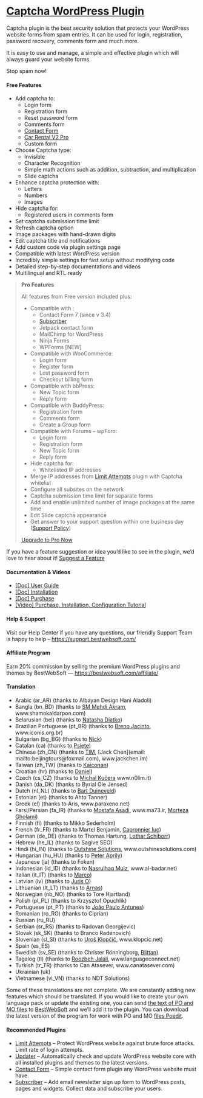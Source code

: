 <a href="https://bestwebsoft.com/products/wordpress/plugins/captcha/" target=_blank>Captcha WordPress Plugin</a>
========================

<p>Captcha plugin is the best security solution that protects your WordPress website forms from spam entries. It can be used for login, registration, password recovery, comments form and much more.</p>
<p>It is easy to use and manage, a simple and effective plugin which will always guard your website forms.</p>
<p>Stop spam now!</p>
<h4>Free Features</h4>
<ul>
<li>Add captcha to:
<ul>
<li>Login form</li>
<li>Registration form</li>
<li>Reset password form</li>
<li>Comments form</li>
<li><a href="https://bestwebsoft.com/products/wordpress/plugins/contact-form/?k=7f973058ee3bd3a18934b5e13b857d6f" rel="nofollow ugc">Contact Form</a></li>
<li><a href="https://bestwebsoft.com/products/wordpress/plugins/car-rental-v2/?k=9feda3ea8564e0b0707c5434786ddf24" rel="nofollow ugc">Car Rental V2 Pro</a></li>
<li>Custom form</li>
</ul>
</li>
<li>Choose Captcha type:
<ul>
<li>Invisible</li>
<li>Character Recognition</li>
<li>Simple math actions such as addition, subtraction, and multiplication</li>
<li>Slide captcha</li>
</ul>
</li>
<li>Enhance captcha protection with:
<ul>
<li>Letters</li>
<li>Numbers</li>
<li>Images</li>
</ul>
</li>
<li>Hide captcha for:
<ul>
<li>Registered users in comments form</li>
</ul>
</li>
<li>Set captcha submission time limit</li>
<li>Refresh captcha option</li>
<li>Image packages with hand-drawn digits</li>
<li>Edit captcha title and notifications</li>
<li>Add custom code via plugin settings page</li>
<li>Compatible with latest WordPress version</li>
<li>Incredibly simple settings for fast setup without modifying code</li>
<li>Detailed step-by-step documentations and videos</li>
<li>Multilingual and RTL ready</li>
</ul>
<blockquote>
<p><strong>Pro Features</strong></p>
<p>All features from Free version included plus:</p>
<ul>
<li>Compatible with :
<ul>
<li>Contact Form 7 (since v 3.4)</li>
<li><a href="https://bestwebsoft.com/products/wordpress/plugins/subscriber/?k=ac02c12d6e17bc91f4cc636eec0a0348" rel="nofollow ugc">Subscriber</a></li>
<li>Jetpack contact form</li>
<li>MailChimp for WordPress</li>
<li>Ninja Forms</li>
<li>WPForms [NEW]</li>
</ul>
</li>
<li>Compatible with WooCommerce:
<ul>
<li>Login form</li>
<li>Register form</li>
<li>Lost password form</li>
<li>Checkout billing form</li>
</ul>
</li>
<li>Compatible with bbPress:
<ul>
<li>New Topic form</li>
<li>Reply form</li>
</ul>
</li>
<li>Compatible with BuddyPress:
<ul>
<li>Registration form</li>
<li>Comments form</li>
<li>Create a Group form</li>
</ul>
</li>
<li>Compatible with Forums &#8211; wpForo:
<ul>
<li>Login form</li>
<li>Registration form</li>
<li>New Topic form</li>
<li>Reply form</li>
</ul>
</li>
<li>Hide captcha for:
<ul>
<li>Whitelisted IP addresses</li>
</ul>
</li>
<li>Merge IP addresses from <a href="https://bestwebsoft.com/products/wordpress/plugins/limit-attempts/?k=a9ab60b2d4016ae9c809733d84012988" rel="nofollow ugc">Limit Attempts</a> plugin with Captcha whitelist</li>
<li>Configure all subsites on the network</li>
<li>Captcha submission time limit for separate forms</li>
<li>Add and enable unlimited number of image packages at the same time</li>
<li>Edit Slide captcha appearance</li>  
<li>Get answer to your support question within one business day (<a href="https://bestwebsoft.com/support-policy/" rel="nofollow ugc">Support Policy</a>)</li>
</ul>
<p><a href="https://bestwebsoft.com/products/wordpress/plugins/captcha/?k=2d2d85a3c277bf3489697c9a9ff2d352" rel="nofollow ugc">Upgrade to Pro Now</a></p>
</blockquote>
<p>If you have a feature suggestion or idea you&#8217;d like to see in the plugin, we&#8217;d love to hear about it! <a href="https://support.bestwebsoft.com/hc/en-us/requests/new" rel="nofollow ugc">Suggest a Feature</a></p>
<h4>Documentation &amp; Videos</h4>
<ul>
<li><a href="https://bestwebsoft.com/documentation/captcha/captcha-user-guide/">[Doc] User Guide</a></li>
<li><a href="https://bestwebsoft.com/documentation/how-to-install-a-wordpress-product/how-to-install-a-wordpress-plugin/" rel="nofollow ugc">[Doc] Installation</a></li>
<li><a href="https://bestwebsoft.com/documentation/how-to-purchase-a-wordpress-plugin/how-to-purchase-wordpress-plugin-from-bestwebsoft/" rel="nofollow ugc">[Doc] Purchase</a></li>
<li><a href="https://www.youtube.com/watch?v=G8q37UZf6aM" rel="nofollow ugc">[Video] Purchase, Installation, Configuration Tutorial</a></li>
</ul>
<h4>Help &amp; Support</h4>
<p>Visit our Help Center if you have any questions, our friendly Support Team is happy to help &#8211; <a href="https://support.bestwebsoft.com/" rel="nofollow ugc">https://support.bestwebsoft.com/</a></p>
<h4>Affiliate Program</h4>
<p>Earn 20% commission by selling the premium WordPress plugins and themes by BestWebSoft — <a href="https://bestwebsoft.com/affiliate/" rel="nofollow">https://bestwebsoft.com/affiliate/</a></p>
<h4>Translation</h4>
<ul>
<li>Arabic (ar_AR) (thanks to Albayan Design Hani Aladoli)</li>
<li>Bangla (bn_BD) (thanks to <a href="mailto:&#109;&#x65;&#104;&#x64;i&#046;&#x61;&#107;&#x72;&#097;&#x6d;&#x40;&#103;&#x6d;&#097;&#x69;l&#046;&#x63;&#111;&#x6d;" rel="nofollow ugc">SM Mehdi Akram</a>, www.shamokaldarpon.com)</li>
<li>Belarusian (bel) (thanks to <a href="mailto:&#x6e;a&#116;&#097;&#x73;&#x68;&#097;&#046;&#x64;&#x69;&#097;&#116;&#x6b;&#x6f;&#064;&#103;&#109;&#x61;&#x69;&#108;&#046;&#x63;&#x6f;&#109;" rel="nofollow ugc">Natasha Diatko</a>)</li>
<li>Brazilian Portuguese (pt_BR) (thanks to <a href="mailto:&#098;&#114;&#x65;&#110;&#111;&#x6a;&#097;&#099;&#x40;&#x67;&#109;&#x61;&#x69;&#108;&#x2e;&#x63;&#111;&#x6d;" rel="nofollow ugc">Breno Jacinto</a>, www.iconis.org.br)</li>
<li>Bulgarian (bg_BG) (thanks to <a href="mailto:&#x70;&#x61;&#x68;&#x61;&#x72;&#x61;&#x6d;a&#110;&#064;&#103;&#109;&#097;&#105;&#108;&#x2e;&#x63;&#x6f;&#x6d;" rel="nofollow ugc">Nick</a>)</li>
<li>Catalan (ca) (thanks to <a href="mailto:&#x70;&#x73;&#105;&#101;&#x74;&#x65;&#064;&#103;&#x6d;&#x61;&#105;l&#x2e;&#099;&#111;m" rel="nofollow ugc">Psiete</a>)</li>
<li>Chinese (zh_CN) (thanks to <a href="mailto:&#052;1&#x36;&#052;4&#x31;&#056;7&#x32;&#064;q&#x71;&#046;c&#x6f;&#109;" rel="nofollow ugc">TIM</a>, [Jack Chen](email: mailto:beijingtours@foxmail.com), www.jackchen.im)</li>
<li>Taiwan (zh_TW) (thanks to <a href="mailto:&#x63;&#104;&#x2e;&#x75;&#110;&#x6b;&#046;&#x61;&#x69;&#046;&#x6d;&#097;&#x2e;&#x6f;&#064;&#x67;&#109;&#x61;&#x69;&#108;&#x2e;&#099;&#x6f;&#x6d;" rel="nofollow ugc">Kaiconan</a>)</li>
<li>Croatian (hr) (thanks to <a href="mailto:&#100;&#x61;&#x6e;&#105;&#101;&#x6c;&#064;&#099;&#x72;&#x6f;&#116;&#101;&#x68;.&#099;&#x6f;&#x6d;" rel="nofollow ugc">Daniel</a>)</li>
<li>Czech (cs_CZ) (thanks to <a href="mailto:&#107;&#117;&#x63;&#x65;&#114;&#x61;&#x6d;&#105;&#064;&#x67;&#109;&#097;&#x69;&#108;&#046;&#x63;&#x6f;&#109;" rel="nofollow ugc">Michal Kučera</a> www.n0lim.it)</li>
<li>Danish (da_DK) (thanks to Byrial Ole Jensed)</li>
<li>Dutch (nl_NL) (thanks to <a href="mailto:&#098;&#x79;&#114;&#x69;&#097;&#x6c;&#064;&#x76;i&#112;&#x2e;&#099;&#x79;&#098;&#x65;&#114;&#x63;&#x69;&#116;&#x79;&#046;&#x64;&#107;" rel="nofollow ugc">Bart Duineveld</a>)</li>
<li>Estonian (et) (thanks to Ahto Tanner)</li>
<li>Greek (el) (thanks to Aris, www.paraxeno.net)</li>
<li>Farsi/Persian (fa_IR) (thanks to <a href="mailto:&#109;&#111;&#115;&#116;&#097;&#102;&#097;&#097;s&#x61;&#x64;&#x69;&#x37;&#x33;&#x40;&#x67;&#x6d;&#097;&#105;&#108;&#046;&#099;&#111;&#109;" rel="nofollow ugc">Mostafa Asadi</a>, www.ma73.ir, <a href="mailto:&#077;&#111;&#114;&#x74;&#x65;&#x7a;&#097;&#046;&#071;&#104;&#x6f;&#x6c;&#x61;&#109;&#105;&#064;&#x59;&#x61;&#x68;o&#111;&#046;&#067;&#x6f;&#x6d;" rel="nofollow ugc">Morteza Gholami</a>)</li>
<li>Finnish (fi) (thanks to Mikko Sederholm)</li>
<li>French (fr_FR) (thanks to Martel Benjamin, <a href="mailto:&#x6c;c&#097;&#112;&#x72;&#x6f;&#110;&#110;&#x69;&#x65;&#114;&#064;&#x79;&#x61;h&#111;&#111;&#x2e;&#x63;&#111;&#109;" rel="nofollow ugc">Capronnier luc</a>)</li>
<li>German (de_DE) (thanks to Thomas Hartung, <a href="mailto:&#x6c;&#111;&#x74;&#104;&#x61;&#114;&#x2e;&#115;&#x63;&#104;&#x69;&#098;&#x6f;&#114;&#x72;&#064;&#x77;&#101;&#x62;&#046;&#x64;&#101;" rel="nofollow ugc">Lothar Schiborr</a>)</li>
<li>Hebrew (he_IL) (thanks to Sagive SEO)</li>
<li>Hindi (hi_IN) (thanks to <a href="mailto:&#097;&#115;&#104;&#046;&#x70;&#x72;&#x40;&#x6f;&#x75;&#x74;&#x73;&#x68;&#x69;n&#101;&#115;&#111;&#108;&#117;&#116;&#105;&#111;&#110;&#115;&#x2e;&#x63;&#x6f;&#x6d;" rel="nofollow ugc">Outshine Solutions</a>, www.outshinesolutions.com)</li>
<li>Hungarian (hu_HU) (thanks to <a href="mailto:&#x73;&#x6f;&#x6c;&#x61;&#x72;s&#105;&#100;&#101;&#048;&#057;&#064;&#x67;&#x6d;&#x61;&#x69;&#x6c;&#x2e;c&#111;&#109;" rel="nofollow ugc">Peter Aprily</a>)</li>
<li>Japanese (ja) (thanks to Foken)</li>
<li>Indonesian (id_ID) (thanks to <a href="mailto:&#110;&#x61;&#x73;&#x72;&#111;&#101;&#108;&#x40;&#x61;l&#045;&#098;&#x61;&#x64;&#x61;&#114;&#046;&#110;&#x65;&#x74;" rel="nofollow ugc">Nasrulhaq Muiz</a>, www.al-badar.net)</li>
<li>Italian (it_IT) (thanks to <a href="mailto:m&#097;&#114;&#099;&#x6f;&#x40;&#x62;&#x6c;a&#099;&#107;&#115;&#x74;&#x75;&#x64;&#x69;&#111;&#046;&#105;&#116;" rel="nofollow ugc">Marco</a>)</li>
<li>Latvian (lv) (thanks to <a href="mailto:&#106;&#x75;&#114;i&#x73;&#046;&#x6f;&#x40;&#103;&#x6d;&#097;&#105;&#x6c;&#046;c&#x6f;&#109;" rel="nofollow ugc">Juris O</a>)</li>
<li>Lithuanian (lt_LT) (thanks to <a href="mailto:&#x61;&#114;&#x6e;a&#115;&#x2e;&#109;&#x65;&#116;&#x61;&#108;&#x40;&#103;&#x6d;&#097;&#x69;l&#046;&#x63;&#111;&#x6d;" rel="nofollow ugc">Arnas</a>)</li>
<li>Norwegian (nb_NO) (thanks to Tore Hjartland)</li>
<li>Polish (pl_PL) (thanks to Krzysztof Opuchlik)</li>
<li>Portuguese (pt_PT) (thanks to <a href="mailto:&#x6a;&#112;&#x2e;&#x6a;&#112;&#x40;&#115;&#x61;&#x70;&#111;&#x2e;&#112;&#x74;" rel="nofollow ugc">João Paulo Antunes</a>)</li>
<li>Romanian (ro_RO) (thanks to Ciprian)</li>
<li>Russian (ru_RU)</li>
<li>Serbian (sr_RS) (thanks to Radovan Georgijevic)</li>
<li>Slovak (sk_SK) (thanks to Branco Radenovich)</li>
<li>Slovenian (sl_SI) (thanks to <a href="mailto:&#117;&#114;&#x6f;&#115;&#046;&#x6b;&#108;&#111;&#x70;&#x63;&#105;&#x63;&#x40;&#103;&#x6d;&#x61;&#105;&#x6c;&#x2e;&#099;o&#x6d;" rel="nofollow ugc">Uroš Klopčič</a>, www.klopcic.net)</li>
<li>Spain (es_ES)</li>
<li>Swedish (sv_SE) (thanks to Christer Rönningborg, <a href="mailto:&#x62;&#108;&#105;&#116;&#x74;&#x61;&#x6e;&#064;&#120;&#098;&#x6d;&#x63;&#x2e;&#111;&#114;g" rel="nofollow ugc">Blittan</a>)</li>
<li>Tagalog (tl) (thanks to <a href="mailto:&#x72;&#106;&#x61;&#108;&#x61;&#108;&#x69;&#064;&#x6c;&#097;&#x6e;&#103;&#x75;a&#x67;e&#099;&#x6f;&#110;&#x6e;&#101;&#x63;&#116;&#x2e;&#110;&#x65;&#116;" rel="nofollow ugc">Roozbeh Jalali</a>, www.languageconnect.net)</li>
<li>Turkish (tr_TR) (thanks to Can Atasever, www.canatasever.com)</li>
<li>Ukrainian (uk)</li>
<li>Vietnamese (vi_VN) (thanks to NDT Solutions)</li>
</ul>
<p>Some of these translations are not complete. We are constantly adding new features which should be translated. If you would like to create your own language pack or update the existing one, you can send <a href="https://codex.wordpress.org/Translating_WordPress" rel="nofollow ugc">the text of PO and MO files</a> to <a href="https://support.bestwebsoft.com/hc/en-us/requests/new" rel="nofollow ugc">BestWebSoft</a> and we&#8217;ll add it to the plugin. You can download the latest version of the program for work with PO and MO <a href="https://www.poedit.net/download.php" rel="nofollow ugc">files Poedit</a>.</p>
<h4>Recommended Plugins</h4>
<ul>
<li><a href="https://bestwebsoft.com/products/wordpress/plugins/limit-attempts/?k=c6b924d096b75a288daf0e49a58f93c2" rel="nofollow ugc">Limit Attempts</a> &#8211; Protect WordPress website against brute force attacks. Limit rate of login attempts.</li>
<li><a href="https://bestwebsoft.com/products/wordpress/plugins/updater/?k=0864088de1701a5e104ffb77c6d7011c" rel="nofollow ugc">Updater</a> &#8211; Automatically check and update WordPress website core with all installed plugins and themes to the latest versions.</li>
<li><a href="https://bestwebsoft.com/products/wordpress/plugins/contact-form/?k=7f973058ee3bd3a18934b5e13b857d6f" rel="nofollow ugc">Contact Form</a> &#8211; Simple contact form plugin any WordPress website must have.</li>
<li><a href="https://bestwebsoft.com/products/wordpress/plugins/subscriber/?k=2ce0827916414c9c8576110f13560030" rel="nofollow ugc">Subscriber</a> &#8211; Add email newsletter sign up form to WordPress posts, pages and widgets. Collect data and subscribe your users.</li>
</ul>
